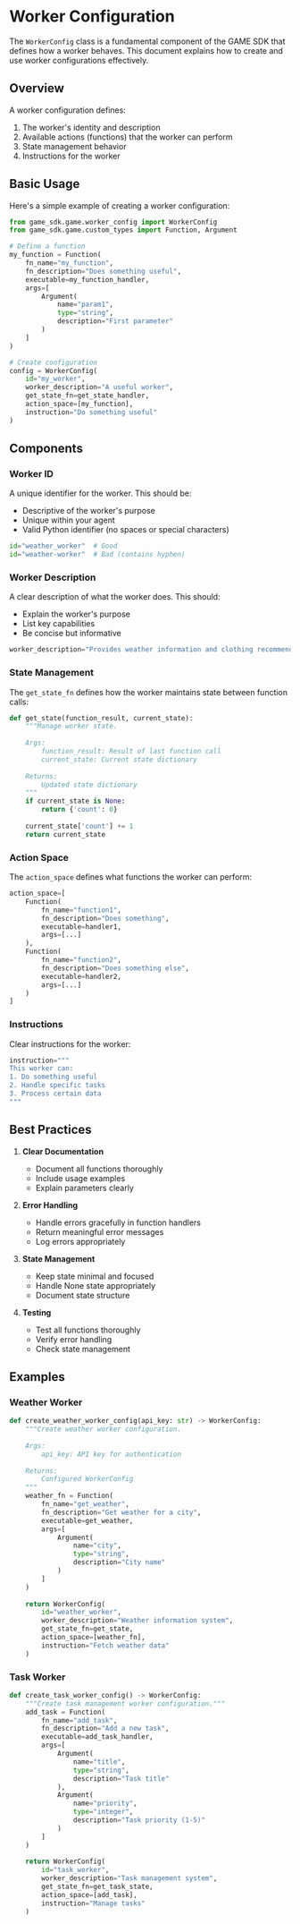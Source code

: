 # Worker Configuration

The `WorkerConfig` class is a fundamental component of the GAME SDK that defines how a worker behaves. This document explains how to create and use worker configurations effectively.

## Overview

A worker configuration defines:

1. The worker's identity and description
2. Available actions (functions) that the worker can perform
3. State management behavior
4. Instructions for the worker

## Basic Usage

Here's a simple example of creating a worker configuration:

```python
from game_sdk.game.worker_config import WorkerConfig
from game_sdk.game.custom_types import Function, Argument

# Define a function
my_function = Function(
    fn_name="my_function",
    fn_description="Does something useful",
    executable=my_function_handler,
    args=[
        Argument(
            name="param1",
            type="string",
            description="First parameter"
        )
    ]
)

# Create configuration
config = WorkerConfig(
    id="my_worker",
    worker_description="A useful worker",
    get_state_fn=get_state_handler,
    action_space=[my_function],
    instruction="Do something useful"
)
```

## Components

### Worker ID

A unique identifier for the worker. This should be:
- Descriptive of the worker's purpose
- Unique within your agent
- Valid Python identifier (no spaces or special characters)

```python
id="weather_worker"  # Good
id="weather-worker"  # Bad (contains hyphen)
```

### Worker Description

A clear description of what the worker does. This should:
- Explain the worker's purpose
- List key capabilities
- Be concise but informative

```python
worker_description="Provides weather information and clothing recommendations"
```

### State Management

The `get_state_fn` defines how the worker maintains state between function calls:

```python
def get_state(function_result, current_state):
    """Manage worker state.
    
    Args:
        function_result: Result of last function call
        current_state: Current state dictionary
        
    Returns:
        Updated state dictionary
    """
    if current_state is None:
        return {'count': 0}
        
    current_state['count'] += 1
    return current_state
```

### Action Space

The `action_space` defines what functions the worker can perform:

```python
action_space=[
    Function(
        fn_name="function1",
        fn_description="Does something",
        executable=handler1,
        args=[...]
    ),
    Function(
        fn_name="function2",
        fn_description="Does something else",
        executable=handler2,
        args=[...]
    )
]
```

### Instructions

Clear instructions for the worker:

```python
instruction="""
This worker can:
1. Do something useful
2. Handle specific tasks
3. Process certain data
"""
```

## Best Practices

1. **Clear Documentation**
   - Document all functions thoroughly
   - Include usage examples
   - Explain parameters clearly

2. **Error Handling**
   - Handle errors gracefully in function handlers
   - Return meaningful error messages
   - Log errors appropriately

3. **State Management**
   - Keep state minimal and focused
   - Handle None state appropriately
   - Document state structure

4. **Testing**
   - Test all functions thoroughly
   - Verify error handling
   - Check state management

## Examples

### Weather Worker

```python
def create_weather_worker_config(api_key: str) -> WorkerConfig:
    """Create weather worker configuration.
    
    Args:
        api_key: API key for authentication
        
    Returns:
        Configured WorkerConfig
    """
    weather_fn = Function(
        fn_name="get_weather",
        fn_description="Get weather for a city",
        executable=get_weather,
        args=[
            Argument(
                name="city",
                type="string",
                description="City name"
            )
        ]
    )
    
    return WorkerConfig(
        id="weather_worker",
        worker_description="Weather information system",
        get_state_fn=get_state,
        action_space=[weather_fn],
        instruction="Fetch weather data"
    )
```

### Task Worker

```python
def create_task_worker_config() -> WorkerConfig:
    """Create task management worker configuration."""
    add_task = Function(
        fn_name="add_task",
        fn_description="Add a new task",
        executable=add_task_handler,
        args=[
            Argument(
                name="title",
                type="string",
                description="Task title"
            ),
            Argument(
                name="priority",
                type="integer",
                description="Task priority (1-5)"
            )
        ]
    )
    
    return WorkerConfig(
        id="task_worker",
        worker_description="Task management system",
        get_state_fn=get_task_state,
        action_space=[add_task],
        instruction="Manage tasks"
    )
```
